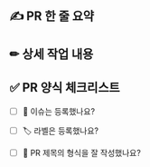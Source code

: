 ## ✍️ PR 한 줄 요약


## ✏ 상세 작업 내용
<!-- 리스트형식으로 적어주세요 -->


## ✅ PR 양식 체크리스트
 - [ ] 💭 이슈는 등록했나요?
 - [ ] 🏷️ 라벨은 등록했나요?
 - [ ] 🔀 PR 제목의 형식을 잘 작성했나요?




<!-- PR 제목 컨벤션 접두어 알람 -->
<!--
| 태그 (Tag)                  | 제목 (Subject)                                                                             |
| --------------------------- | ------------------------------------------------------------------------------------------ |
| ✨feat:         | 기능 추가, 삭제, 변경                                                                     |
| 🐛fix:          | 버그, 오류 수정                                                                           |
| 📝docs:         | readme.md, json 파일 등 수정, 라이브러리 설치 (문서 관련, 코드 수정 없음)                    |
| 💄style:        | CSS 등 사용자 UI 디자인 변경, 코드 formatting, 세미콜론 누락, 코드 자체의 변경이 없는 경우    |
| ✅test:         | 테스트 코드, 리팩토링 테스트 코드 추가                                                     |
| 📦️chore:        | 패키지 매니저 수정, 그 외 기타 수정 ex) .gitignore                                         |
| 🚚rename:       | 파일 또는 폴더 명을 수정하거나 옮기는 작업만인 경우                                         |
| 💡comment:       | 필요한 주석 추가 및 변경                                                                 |
| 🔥remove:        | 파일을 삭제하는 작업만 수행한 경우                                                        |
| 👽️change:        | API 변경의 경우                                                                         |
| 🚑`hotfix:      | 급하게 치명적인 버그를 고쳐야 하는 경우                                                    |
| ♻️refactor:     | 코드 리팩토링                                                                            |
| 🌱add:          | 파일 추가                                                                               |
-->
